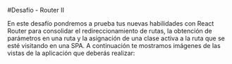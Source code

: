 #Desafío - Router II


En este desafío pondremos a prueba tus nuevas habilidades con React Router para
consolidar el redireccionamiento de rutas, la obtención de parámetros en una ruta y la
asignación de una clase activa a la ruta que se esté visitando en una SPA.
A continuación te mostramos imágenes de las vistas de la aplicación que deberás realizar:
